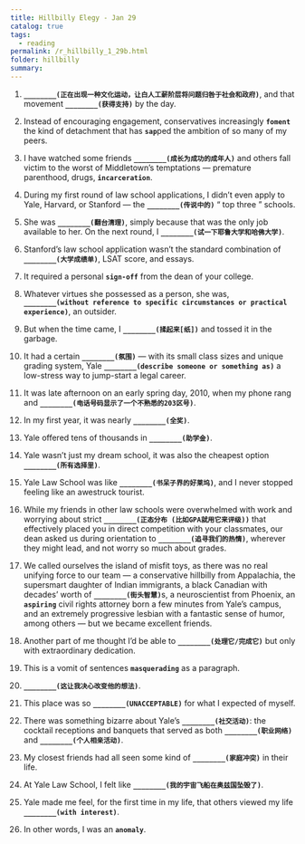 ```yaml
---
title: Hillbilly Elegy - Jan 29
catalog: true
tags: 
  - reading
permalink: /r_hillbilly_1_29b.html
folder: hillbilly
summary: 
---
```



1.  <b data-toggle="tooltip" data-original-title="{{site.data.answers.hill_d_10b_a1}}">`________(正在出现一种文化运动，让白人工薪阶层将问题归咎于社会和政府)`</b>, and that movement <b data-toggle="tooltip" data-original-title="{{site.data.answers.hill_d_10b_a2}}">`________(获得支持)`</b> by the day.

2.  Instead of encouraging engagement, conservatives increasingly <b data-toggle="tooltip" data-original-title="{{site.data.glossary.foment}}">`foment`</b> the kind of detachment that has <b data-toggle="tooltip" data-original-title="{{site.data.glossary.sap}}">`sap`</b>ped the ambition of so many of my peers.

3.  I have watched some friends <b data-toggle="tooltip" data-original-title="{{site.data.answers.hill_d_10b_c1}}">`________(成长为成功的成年人)`</b> and others fall victim to the worst of Middletown’s temptations — premature parenthood, drugs, <b data-toggle="tooltip" data-original-title="{{site.data.glossary.incarceration}}">`incarceration`</b>.

4.  During my first round of law school applications, I didn’t even apply to Yale, Harvard, or Stanford — the <b data-toggle="tooltip" data-original-title="{{site.data.answers.hill_d_10b_d1}}">`________(传说中的)`</b> “ top three ” schools.

5.  She was <b data-toggle="tooltip" data-original-title="{{site.data.answers.hill_d_10b_e1}}">`________(翻台清理)`</b>, simply because that was the only job available to her. On the next round, I <b data-toggle="tooltip" data-original-title="{{site.data.answers.hill_d_10b_e2}}">`________(试一下耶鲁大学和哈佛大学)`</b>.

6.  Stanford’s law school application wasn’t the standard combination of <b data-toggle="tooltip" data-original-title="{{site.data.answers.hill_d_10b_f1}}">`________(大学成绩单)`</b>, LSAT score, and essays.

7.  It required a personal <b data-toggle="tooltip" data-original-title="{{site.data.glossary.sign-off}}">`sign-off`</b> from the dean of your college.

8.  Whatever virtues she possessed as a person, she was, <b data-toggle="tooltip" data-original-title="{{site.data.answers.hill_d_10b_h1}}">`________(without reference to specific circumstances or practical experience)`</b>, an outsider.

9.  But when the time came, I <b data-toggle="tooltip" data-original-title="{{site.data.answers.hill_d_10b_i1}}">`________(揉起来[纸])`</b> and tossed it in the garbage.

10.  It had a certain <b data-toggle="tooltip" data-original-title="{{site.data.answers.hill_d_10b_j1}}">`________(氛围)`</b> — with its small class sizes and unique grading system, Yale <b data-toggle="tooltip" data-original-title="{{site.data.answers.hill_d_10b_j2}}">`________(describe someone or something as)`</b> a low-stress way to jump-start a legal career.

11.  It was late afternoon on an early spring day, 2010, when my phone rang and <b data-toggle="tooltip" data-original-title="{{site.data.answers.hill_d_10b_k1}}">`________(电话号码显示了一个不熟悉的203区号)`</b>.

12.  In my first year, it was nearly <b data-toggle="tooltip" data-original-title="{{site.data.answers.hill_d_10b_l1}}">`________(全奖)`</b>.

13.  Yale offered tens of thousands in <b data-toggle="tooltip" data-original-title="{{site.data.answers.hill_d_10b_m1}}">`________(助学金)`</b>.

14.  Yale wasn’t just my dream school, it was also the cheapest option <b data-toggle="tooltip" data-original-title="{{site.data.answers.hill_d_10b_n1}}">`________(所有选择里)`</b>.

15.  Yale Law School was like <b data-toggle="tooltip" data-original-title="{{site.data.answers.hill_d_10b_o1}}">`________(书呆子界的好莱坞)`</b>, and I never stopped feeling like an awestruck tourist.

16.  While my friends in other law schools were overwhelmed with work and worrying about strict <b data-toggle="tooltip" data-original-title="{{site.data.answers.hill_d_10b_p1}}">`________(正态分布 (比如GPA就用它来评级))`</b> that effectively placed you in direct competition with your classmates, our dean asked us during orientation to <b data-toggle="tooltip" data-original-title="{{site.data.answers.hill_d_10b_p2}}">`________(追寻我们的热情)`</b>, wherever they might lead, and not worry so much about grades.

17.  We called ourselves the island of misfit toys, as there was no real unifying force to our team — a conservative hillbilly from Appalachia, the supersmart daughter of Indian immigrants, a black Canadian with decades’ worth of <b data-toggle="tooltip" data-original-title="{{site.data.answers.hill_d_10b_q1}}">`________(街头智慧)`</b>s, a neuroscientist from Phoenix, an <b data-toggle="tooltip" data-original-title="{{site.data.glossary.aspiring}}">`aspiring`</b> civil rights attorney born a few minutes from Yale’s campus, and an extremely progressive lesbian with a fantastic sense of humor, among others — but we became excellent friends.

18.  Another part of me thought I’d be able to <b data-toggle="tooltip" data-original-title="{{site.data.answers.hill_d_10b_r1}}">`________(处理它/完成它)`</b> but only with extraordinary dedication.

19.  This is a vomit of sentences <b data-toggle="tooltip" data-original-title="{{site.data.glossary.masquerading}}">`masquerading`</b> as a paragraph.

20.  <b data-toggle="tooltip" data-original-title="{{site.data.answers.hill_d_10b_t1}}">`________(这让我决心改变他的想法)`</b>.

21.  This place was so <b data-toggle="tooltip" data-original-title="{{site.data.answers.hill_d_10b_y1}}">`________(UNACCEPTABLE)`</b> for what I expected of myself.

22.  There was something bizarre about Yale’s <b data-toggle="tooltip" data-original-title="{{site.data.answers.hill_d_10b_v1}}">`________(社交活动)`</b>: the cocktail receptions and banquets that served as both <b data-toggle="tooltip" data-original-title="{{site.data.answers.hill_d_10b_v2}}">`________(职业网络)`</b> and <b data-toggle="tooltip" data-original-title="{{site.data.answers.hill_d_10b_v3}}">`________(个人相亲活动)`</b>.

23.  My closest friends had all seen some kind of <b data-toggle="tooltip" data-original-title="{{site.data.answers.hill_d_10b_w1}}">`________(家庭冲突)`</b> in their life.

24.  At Yale Law School, I felt like <b data-toggle="tooltip" data-original-title="{{site.data.answers.hill_d_10b_x1}}">`________(我的宇宙飞船在奥兹国坠毁了)`</b>.

25.  Yale made me feel, for the first time in my life, that others viewed my life <b data-toggle="tooltip" data-original-title="{{site.data.answers.hill_d_10b_y1}}">`________(with interest)`</b>.

26.  In other words, I was an <b data-toggle="tooltip" data-original-title="{{site.data.glossary.anomaly}}">`anomaly`</b>.